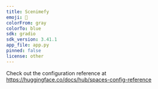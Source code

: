 ```yaml
---
title: Scenimefy
emoji: 🦀
colorFrom: gray
colorTo: blue
sdk: gradio
sdk_version: 3.41.1
app_file: app.py
pinned: false
license: other
---
```


Check out the configuration reference at https://huggingface.co/docs/hub/spaces-config-reference
